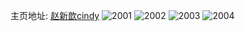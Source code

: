主页地址: [赵新歆cindy](https://weibo.com/u/5678366614) 
![2001](https://wx4.sinaimg.cn/mw2000/006chQyigy1fp1yp86d2nj31bf0zkgs2.jpg) 
![2002](https://wx4.sinaimg.cn/mw2000/006chQyigy1fp1yp89lp3j31bi0zkwm1.jpg) 
![2003](https://wx4.sinaimg.cn/mw2000/006chQyigy1fp1yp87zflj31bi0zkafb.jpg) 
![2004](https://wx4.sinaimg.cn/mw2000/006chQyigy1fp1yp84j13j30zk0zktbu.jpg) 
